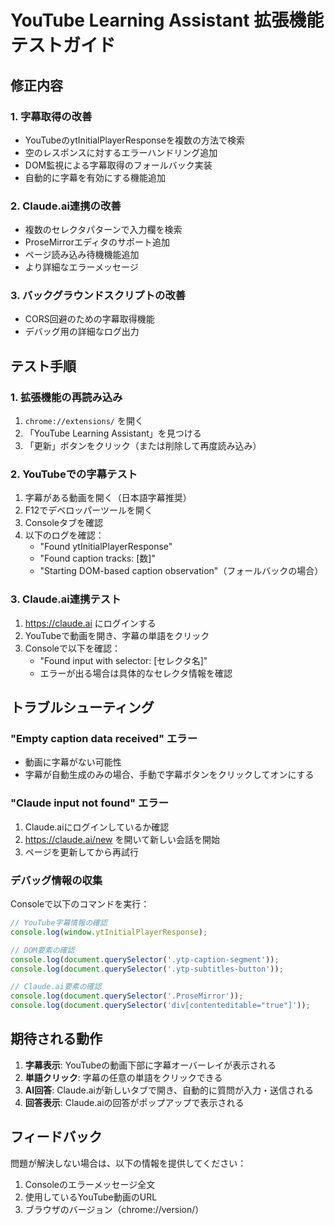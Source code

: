 # YouTube Learning Assistant 拡張機能テストガイド

## 修正内容

### 1. 字幕取得の改善
- YouTubeのytInitialPlayerResponseを複数の方法で検索
- 空のレスポンスに対するエラーハンドリング追加
- DOM監視による字幕取得のフォールバック実装
- 自動的に字幕を有効にする機能追加

### 2. Claude.ai連携の改善
- 複数のセレクタパターンで入力欄を検索
- ProseMirrorエディタのサポート追加
- ページ読み込み待機機能追加
- より詳細なエラーメッセージ

### 3. バックグラウンドスクリプトの改善
- CORS回避のための字幕取得機能
- デバッグ用の詳細なログ出力

## テスト手順

### 1. 拡張機能の再読み込み
1. `chrome://extensions/` を開く
2. 「YouTube Learning Assistant」を見つける
3. 「更新」ボタンをクリック（または削除して再度読み込み）

### 2. YouTubeでの字幕テスト
1. 字幕がある動画を開く（日本語字幕推奨）
2. F12でデベロッパーツールを開く
3. Consoleタブを確認
4. 以下のログを確認：
   - "Found ytInitialPlayerResponse"
   - "Found caption tracks: [数]"
   - "Starting DOM-based caption observation"（フォールバックの場合）

### 3. Claude.ai連携テスト
1. https://claude.ai にログインする
2. YouTubeで動画を開き、字幕の単語をクリック
3. Consoleで以下を確認：
   - "Found input with selector: [セレクタ名]"
   - エラーが出る場合は具体的なセレクタ情報を確認

## トラブルシューティング

### "Empty caption data received" エラー
- 動画に字幕がない可能性
- 字幕が自動生成のみの場合、手動で字幕ボタンをクリックしてオンにする

### "Claude input not found" エラー
1. Claude.aiにログインしているか確認
2. https://claude.ai/new を開いて新しい会話を開始
3. ページを更新してから再試行

### デバッグ情報の収集
Consoleで以下のコマンドを実行：
```javascript
// YouTube字幕情報の確認
console.log(window.ytInitialPlayerResponse);

// DOM要素の確認
console.log(document.querySelector('.ytp-caption-segment'));
console.log(document.querySelector('.ytp-subtitles-button'));

// Claude.ai要素の確認
console.log(document.querySelector('.ProseMirror'));
console.log(document.querySelector('div[contenteditable="true"]'));
```

## 期待される動作

1. **字幕表示**: YouTubeの動画下部に字幕オーバーレイが表示される
2. **単語クリック**: 字幕の任意の単語をクリックできる
3. **AI回答**: Claude.aiが新しいタブで開き、自動的に質問が入力・送信される
4. **回答表示**: Claude.aiの回答がポップアップで表示される

## フィードバック

問題が解決しない場合は、以下の情報を提供してください：
1. Consoleのエラーメッセージ全文
2. 使用しているYouTube動画のURL
3. ブラウザのバージョン（chrome://version/）